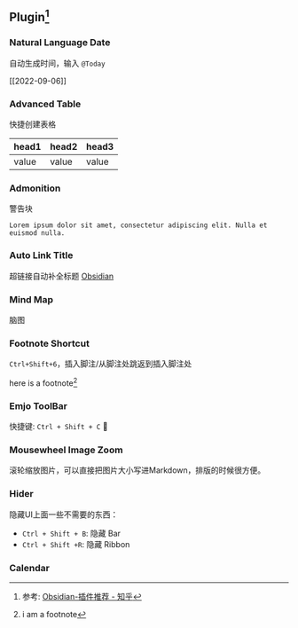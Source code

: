 ## Plugin[^1]
### Natural Language Date
自动生成时间，输入 `@Today`

[[2022-09-06]]

### Advanced Table

快捷创建表格

| head1 | head2 | head3 |
| ----- | ----- | ----- |
| value | value | value |

### Admonition
警告块
```ad-info
Lorem ipsum dolor sit amet, consectetur adipiscing elit. Nulla et euismod nulla.
```

### Auto Link Title
超链接自动补全标题 [Obsidian](https://obsidian.md)

### Mind Map
脑图

### Footnote Shortcut
`Ctrl+Shift+6`，插入脚注/从脚注处跳返到插入脚注处

here is a footnote[^2]

### Emjo ToolBar
快捷键: `Ctrl + Shift + C` 🎃

### Mousewheel Image Zoom
滚轮缩放图片，可以直接把图片大小写进Markdown，排版的时候很方便。

### Hider
隐藏UI上面一些不需要的东西：
* `Ctrl + Shift + B`: 隐藏 Bar
* `Ctrl + Shift +R`: 隐藏 Ribbon







### Calendar
[^1]: 参考: [Obsidian-插件推荐 - 知乎](https://zhuanlan.zhihu.com/p/353449575)
[^2]: i am a footnote 


